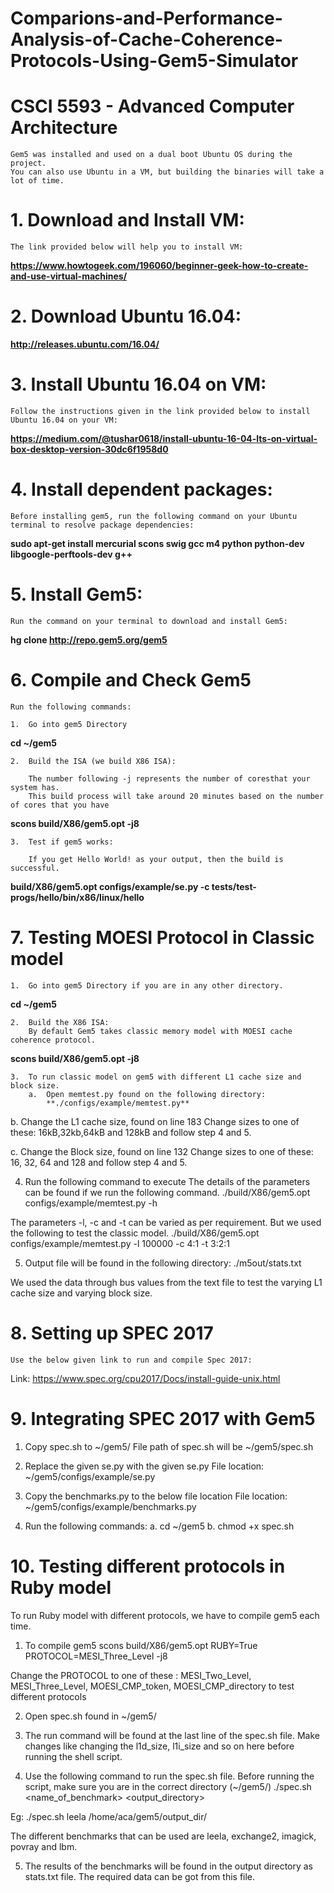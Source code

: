 # Comparions-and-Performance-Analysis-of-Cache-Coherence-Protocols-Using-Gem5-Simulator
# CSCI 5593 - Advanced Computer Architecture
	Gem5 was installed and used on a dual boot Ubuntu OS during the project. 
	You can also use Ubuntu in a VM, but building the binaries will take a lot of time.

# 1. Download and Install VM:

	The link provided below will help you to install VM:
	
**https://www.howtogeek.com/196060/beginner-geek-how-to-create-and-use-virtual-machines/**

# 2. Download Ubuntu 16.04:

**http://releases.ubuntu.com/16.04/**

# 3. Install Ubuntu 16.04 on VM:

	Follow the instructions given in the link provided below to install Ubuntu 16.04 on your VM:
	
**https://medium.com/@tushar0618/install-ubuntu-16-04-lts-on-virtual-box-desktop-version-30dc6f1958d0**

# 4. Install dependent packages:

	Before installing gem5, run the following command on your Ubuntu terminal to resolve package dependencies:

**sudo apt-get install mercurial scons swig gcc m4 python python-dev libgoogle-perftools-dev g++**

# 5. Install Gem5:
	Run the command on your terminal to download and install Gem5:

**hg clone http://repo.gem5.org/gem5**

# 6. Compile and Check Gem5
	Run the following commands:
	
	1.	Go into gem5 Directory
	
**cd ~/gem5**

	2.	Build the ISA (we build X86 ISA):
	
		The number following -j represents the number of coresthat your system has. 
		This build process will take around 20 minutes based on the number of cores that you have

**scons build/X86/gem5.opt -j8**

	
	3.	Test if gem5 works:
	
		If you get Hello World! as your output, then the build is successful.
		
**build/X86/gem5.opt configs/example/se.py -c tests/test-progs/hello/bin/x86/linux/hello**

# 7. Testing MOESI Protocol in Classic model
	1.	Go into gem5 Directory if you are in any other directory.
	
**cd ~/gem5**

	2.	Build the X86 ISA:
		By default Gem5 takes classic memory model with MOESI cache coherence protocol.

**scons build/X86/gem5.opt -j8**


	3.	To run classic model on gem5 with different L1 cache size and block size.
		a.	Open memtest.py found on the following directory: 
			**./configs/example/memtest.py**

b.	Change the L1 cache size, found on line 183
	Change sizes to one of these: 16kB,32kb,64kB and 128kB and follow step 4 and 5.

c.	Change the Block size, found on line 132
	Change sizes to one of these: 16, 32, 64 and 128 and follow step 4 and 5.

4.	Run the following command to execute
	The details of the parameters can be found if we run the following command.
	./build/X86/gem5.opt configs/example/memtest.py -h

The parameters -l, -c and -t can be varied as per requirement. But we used the following to test the classic model. 
 ./build/X86/gem5.opt configs/example/memtest.py -l 100000 -c 4:1 -t 3:2:1

5.	Output file will be found in the following directory:
./m5out/stats.txt

We used the data through bus values from the text file to 
test the varying L1 cache size and varying block size.

# 8. Setting up SPEC 2017
	Use the below given link to run and compile Spec 2017:
Link: https://www.spec.org/cpu2017/Docs/install-guide-unix.html

# 9. Integrating SPEC 2017 with Gem5
1.	Copy spec.sh  to ~/gem5/
	File path of spec.sh will be ~/gem5/spec.sh

2.	Replace the given se.py with the given se.py
	File location: ~/gem5/configs/example/se.py

3.	Copy the benchmarks.py to the below file location
File location: ~/gem5/configs/example/benchmarks.py

4.	Run the following commands:
a.	cd ~/gem5
b.	chmod +x spec.sh
	
# 10. Testing different protocols in Ruby model
To run Ruby model with different protocols, we have to compile gem5 each time.
1.	To compile gem5
scons build/X86/gem5.opt RUBY=True	PROTOCOL=MESI_Three_Level -j8

Change the PROTOCOL to one of these : MESI_Two_Level, MESI_Three_Level, MOESI_CMP_token, MOESI_CMP_directory to test different protocols

2.	Open spec.sh found in ~/gem5/

3.	The run command will be found at the last line of the spec.sh file. Make changes like changing the l1d_size, l1i_size and so on here before running the shell script.

4.	Use the following command to run the spec.sh  file. Before running the script, make sure you are in the correct directory (~/gem5/)
	./spec.sh <name_of_benchmark> <output_directory>

Eg: ./spec.sh leela /home/aca/gem5/output_dir/

The different benchmarks that can be used are leela, exchange2, imagick, povray and lbm.

5.	The results of the benchmarks will be found in the output directory as stats.txt file. The required data can be got from this file.
	
